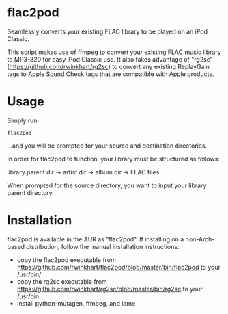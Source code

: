 # flac2pod
Seamlessly converts your existing FLAC library to be played on an iPod Classic.

This script makes use of ffmpeg to convert your existing FLAC music library to MP3-320 for easy iPod Classic use. It also takes advantage of "rg2sc" (https://github.com/rwinkhart/rg2sc) to convert any existing ReplayGain tags to Apple Sound Check tags that are compatible with Apple products.

# Usage
Simply run:
```
flac2pod
```
...and you will be prompted for your source and destination directories.

In order for flac2pod to function, your library must be structured as follows:

library parent dir -> artist dir -> album dir -> FLAC files

When prompted for the source directory, you want to input your library parent directory.

# Installation

flac2pod is available in the AUR as "flac2pod". If installing on a non-Arch-based distribution, follow the manual installation instructions:

- copy the flac2pod executable from https://github.com/rwinkhart/flac2pod/blob/master/bin/flac2pod to your /usr/bin/
- copy the rg2sc executable from https://github.com/rwinkhart/rg2sc/blob/master/bin/rg2sc to your /usr/bin
- install python-mutagen, ffmpeg, and lame
